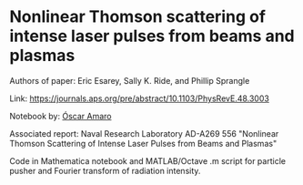 # Nonlinear Thomson scattering of intense laser pulses from beams and plasmas

Authors of paper: Eric Esarey, Sally K. Ride, and Phillip Sprangle

Link: https://journals.aps.org/pre/abstract/10.1103/PhysRevE.48.3003

Notebook by: [Óscar Amaro](https://github.com/OsAmaro)

Associated report: Naval Research Laboratory AD-A269 556 "Nonlinear Thomson Scattering of Intense Laser Pulses from Beams and Plasmas"

Code in Mathematica notebook and MATLAB/Octave .m script for particle pusher and Fourier transform of radiation intensity.
